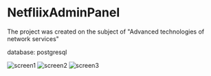 # NetfliixAdminPanel

The project was created on the subject of "Advanced technologies of network services" 

database: postgresql

![screen1](https://user-images.githubusercontent.com/38925450/52089500-f535ed00-25ae-11e9-8db0-6da5486de600.jpg)
![screen2](https://user-images.githubusercontent.com/38925450/52089497-f49d5680-25ae-11e9-9650-7259db4cb958.jpg)
![screen3](https://user-images.githubusercontent.com/38925450/52089498-f535ed00-25ae-11e9-8cd0-25d97099c6f4.jpg)
